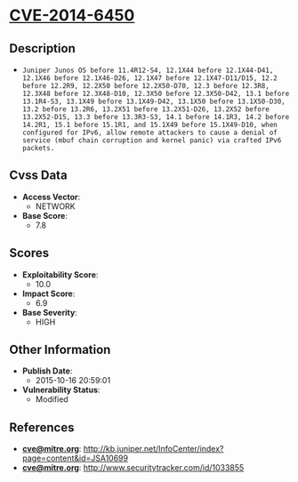 
# [CVE-2014-6450](http://kb.juniper.net/InfoCenter/index?page=content&id=JSA10699)

## Description

- `Juniper Junos OS before 11.4R12-S4, 12.1X44 before 12.1X44-D41, 12.1X46 before 12.1X46-D26, 12.1X47 before 12.1X47-D11/D15, 12.2 before 12.2R9, 12.2X50 before 12.2X50-D70, 12.3 before 12.3R8, 12.3X48 before 12.3X48-D10, 12.3X50 before 12.3X50-D42, 13.1 before 13.1R4-S3, 13.1X49 before 13.1X49-D42, 13.1X50 before 13.1X50-D30, 13.2 before 13.2R6, 13.2X51 before 13.2X51-D26, 13.2X52 before 13.2X52-D15, 13.3 before 13.3R3-S3, 14.1 before 14.1R3, 14.2 before 14.2R1, 15.1 before 15.1R1, and 15.1X49 before 15.1X49-D10, when configured for IPv6, allow remote attackers to cause a denial of service (mbuf chain corruption and kernel panic) via crafted IPv6 packets.`

## Cvss Data

- **Access Vector**:
  - NETWORK
- **Base Score**:
  - 7.8

## Scores

- **Exploitability Score**:
  - 10.0
- **Impact Score**:
  - 6.9
- **Base Severity**:
  - HIGH

## Other Information

- **Publish Date**:
  - 2015-10-16 20:59:01
- **Vulnerability Status**:
  - Modified

## References

- **cve@mitre.org**: http://kb.juniper.net/InfoCenter/index?page=content&id=JSA10699
- **cve@mitre.org**: http://www.securitytracker.com/id/1033855
